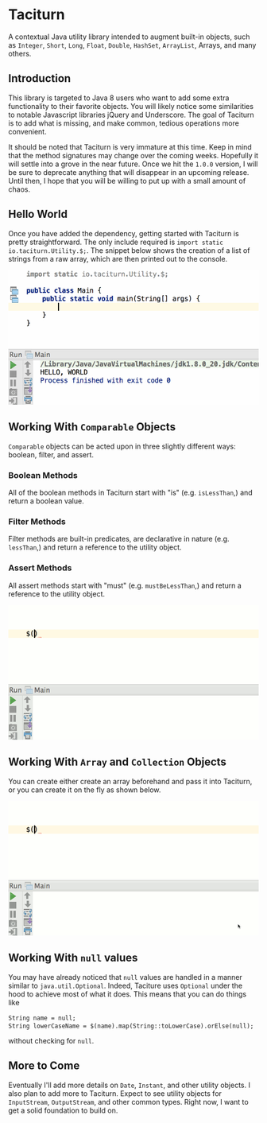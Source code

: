 # Taciturn

A contextual Java utility library intended to augment built-in objects, such as `Integer`, `Short`, `Long`,
`Float`, `Double`, `HashSet`, `ArrayList`, Arrays, and many others.

## Introduction

This library is targeted to Java 8 users who want to add some extra functionality to their favorite objects. You
will likely notice some similarities to notable Javascript libraries jQuery and Underscore. The goal of Taciturn
is to add what is missing, and make common, tedious operations more convenient.

It should be noted that Taciturn is very immature at this time. Keep in mind that the method signatures may
change over the coming weeks. Hopefully it will settle into a grove in the near future. Once we hit the `1.0.0`
version, I will be sure to deprecate anything that will disappear in an upcoming release. Until then, I hope
that you will be willing to put up with a small amount of chaos.

## Hello World

Once you have added the dependency, getting started with Taciturn is pretty straightforward. The only include
required is `import static io.taciturn.Utility.$;`. The snippet below shows the creation of a list of strings
from a raw array, which are then printed out to the console.

![alt text](site/image/hello-world.gif "Hello World")

## Working With `Comparable` Objects

`Comparable` objects can be acted upon in three slightly different ways: boolean, filter, and assert.

### Boolean Methods

All of the boolean methods in Taciturn start with "is" (e.g. `isLessThan`,) and return a boolean value.

### Filter Methods

Filter methods are built-in predicates, are declarative in nature (e.g. `lessThan`,) and return a reference to the
utility object.

### Assert Methods

All assert methods start with "must" (e.g. `mustBeLessThan`,) and return a reference to the utility object.

![alt text](https://github.com/timothymdavis/taciturn/raw/master/site/image/working-with-comparable.gif "Working with Comparable")


## Working With `Array` and `Collection` Objects

You can create either create an array beforehand and pass it into Taciturn, or you can create it on the
fly as shown below.

![alt text](https://github.com/timothymdavis/taciturn/raw/master/site/image/working-with-arrays.gif "Working with Arrays")

## Working With `null` values

You may have already noticed that `null` values are handled in a manner similar to `java.util.Optional`.
Indeed, Taciture uses `Optional` under the hood to achieve most of what it does. This means that you can do
things like

    String name = null;
    String lowerCaseName = $(name).map(String::toLowerCase).orElse(null);

without checking for `null`.

## More to Come

Eventually I'll add more details on `Date`, `Instant`, and other utility objects. I also plan to add more to
Taciturn. Expect to see utility objects for `InputStream`, `OutputStream`, and other common types. Right now, I want
to get a solid foundation to build on.
